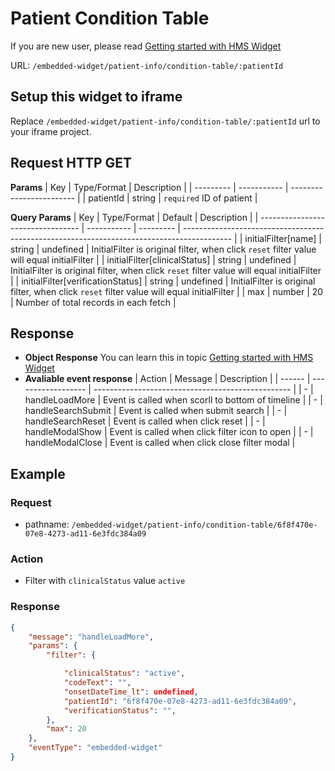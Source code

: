 # Patient Condition Table

If you are new user, please read [Getting started with HMS Widget](/embedded-widget?widget=get-started)


URL: `/embedded-widget/patient-info/condition-table/:patientId`

## Setup this widget to iframe
Replace `/embedded-widget/patient-info/condition-table/:patientId` url to your iframe project.

## Request HTTP GET
**Params**
| Key       | Type/Format | Description              |
| --------- | ----------- | ------------------------ |
| patientId | string      | `required` ID of patient |

**Query Params**
| Key                               | Type/Format | Default   | Description                                                                                |
| --------------------------------- | ----------- | --------- | ------------------------------------------------------------------------------------------ |
| initialFilter[name]               | string      | undefined | InitialFilter is original filter, when click `reset` filter value will equal initialFilter |
| initialFilter[clinicalStatus]     | string      | undefined | InitialFilter is original filter, when click `reset` filter value will equal initialFilter |
| initialFilter[verificationStatus] | string      | undefined | InitialFilter is original filter, when click `reset` filter value will equal initialFilter |
| max                               | number      | 20        | Number of total records in each fetch                                                      |

## Response
- **Object Response**
    You can learn this in topic [Getting started with HMS Widget](/embedded-widget?widget=get-started)
- **Avaliable event response**
   | Action | Message            | Description                                       |
   | ------ | ------------------ | ------------------------------------------------- |
   | -      | handleLoadMore     | Event is called when scorll to bottom of timeline |
   | -      | handleSearchSubmit | Event is called when submit search                |
   | -      | handleSearchReset  | Event is called when click reset                  |
   | -      | handleModalShow    | Event is called when click filter icon to open    |
   | -      | handleModalClose   | Event is called when click close filter modal     |

## Example

### Request
 - pathname: `/embedded-widget/patient-info/condition-table/6f8f470e-07e8-4273-ad11-6e3fdc384a09` 

### Action
 - Filter with `clinicalStatus` value `active`

### Response
```json
{
    "message": "handleLoadMore",
    "params": {
        "filter": {

            "clinicalStatus": "active",
            "codeText": "",
            "onsetDateTime_lt": undefined,
            "patientId": "6f8f470e-07e8-4273-ad11-6e3fdc384a09",
            "verificationStatus": "",
        },
        "max": 20
    },
    "eventType": "embedded-widget"
}
```
